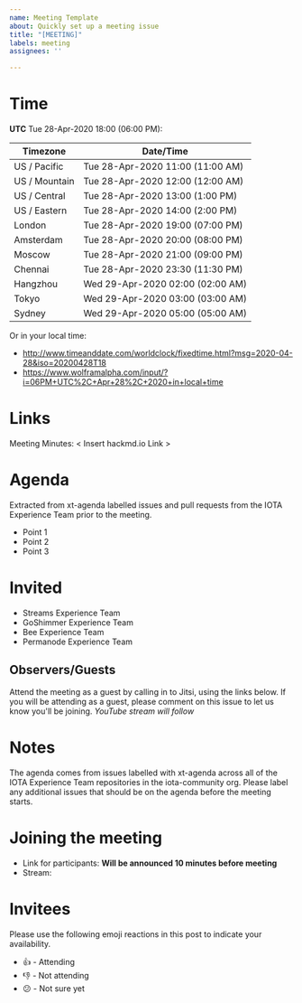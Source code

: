 ```yaml
---
name: Meeting Template
about: Quickly set up a meeting issue
title: "[MEETING]"
labels: meeting
assignees: ''

---
```


# Time
**UTC** Tue 28-Apr-2020 18:00 (06:00 PM):

Timezone | Date/Time
-- | --
US / Pacific | Tue 28-Apr-2020 11:00 (11:00 AM)
US / Mountain | Tue 28-Apr-2020 12:00 (12:00 AM)
US / Central | Tue 28-Apr-2020 13:00 (1:00 PM)
US / Eastern | Tue 28-Apr-2020 14:00 (2:00 PM)
London | Tue 28-Apr-2020 19:00 (07:00 PM)
Amsterdam | Tue 28-Apr-2020 20:00 (08:00 PM)
Moscow | Tue 28-Apr-2020 21:00 (09:00 PM)
Chennai | Tue 28-Apr-2020 23:30 (11:30 PM)
Hangzhou | Wed 29-Apr-2020 02:00 (02:00 AM)
Tokyo | Wed 29-Apr-2020 03:00 (03:00 AM)
Sydney | Wed 29-Apr-2020 05:00 (05:00 AM)

Or in your local time:

* http://www.timeanddate.com/worldclock/fixedtime.html?msg=2020-04-28&iso=20200428T18
* https://www.wolframalpha.com/input/?i=06PM+UTC%2C+Apr+28%2C+2020+in+local+time

# Links

Meeting Minutes: < Insert hackmd.io Link >

# Agenda

Extracted from xt-agenda labelled issues and pull requests from the IOTA Experience Team prior to the meeting.

* Point 1
* Point 2
* Point 3

# Invited

* Streams Experience Team
* GoShimmer Experience Team
* Bee Experience Team
* Permanode Experience Team

## Observers/Guests

Attend the meeting as a guest by calling in to Jitsi, using the links below. If you will be attending as a guest, please comment on this issue to let us know you'll be joining.
_YouTube stream will follow_

# Notes

The agenda comes from issues labelled with xt-agenda across all of the IOTA Experience Team repositories in the iota-community org. Please label any additional issues that should be on the agenda before the meeting starts.

# Joining the meeting

* Link for participants: **Will be announced 10 minutes before meeting**
* Stream: <TBA>

# Invitees

Please use the following emoji reactions in this post to indicate your
availability.

* :+1: - Attending
* :-1: - Not attending
* :confused: - Not sure yet

